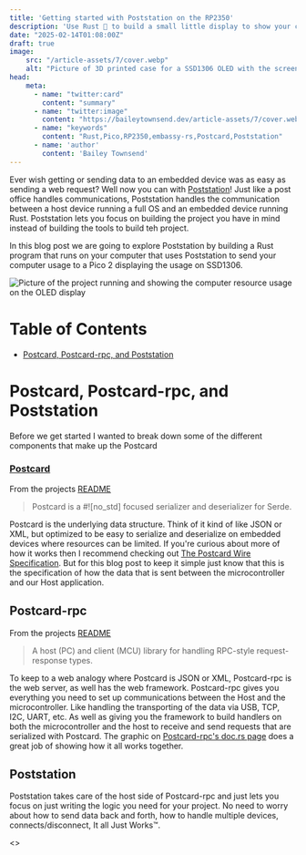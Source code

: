 ```yaml
---
title: 'Getting started with Poststation on the RP2350'
description: 'Use Rust 🦀 to build a small little display to show your computer resource usage'
date: "2025-02-14T01:08:00Z"
draft: true
image:
    src: "/article-assets/7/cover.webp"
    alt: "Picture of 3D printed case for a SSD1306 OLED with the screen in it showing the Poststation logo in blue. Beside it is a Pico 2 "
head:
    meta:
      - name: "twitter:card"
        content: "summary"
      - name: "twitter:image"
        content: "https://baileytownsend.dev/article-assets/7/cover.webp"
      - name: "keywords"    
        content: "Rust,Pico,RP2350,embassy-rs,Postcard,Poststation"
      - name: 'author'
        content: 'Bailey Townsend'
---
```


Ever wish getting or sending data to an embedded device was as easy as sending a web request? 
Well now you can with [Poststation](https://poststation.rs/)! Just like a post office handles communications, 
Poststation handles the communication between a host device running a full OS and an embedded device running Rust.
Poststation lets you focus on building the project you have in mind instead of building the tools to build teh project.


In this blog post we are going to explore Poststation by building a Rust program that runs on your computer that uses Poststation to send your computer usage
to a Pico 2 displaying the usage on SSD1306.

![Picture of the project running and showing the computer resource usage on the OLED display](./article-assets/7/project_running.webp)


# Table of Contents
 * [Postcard, Postcard-rpc, and Poststation](#postcard-postcard-rpc-and-poststation)



# Postcard, Postcard-rpc, and Poststation
Before we get started I wanted to break down some of the different components that make up the Postcard 

### [Postcard](https://docs.rs/Postcard/latest/Postcard/)
From the projects [README](https://github.com/jamesmunns/Postcard)
> Postcard is a #![no_std] focused serializer and deserializer for Serde.

Postcard is the underlying data structure. Think of it kind of like JSON or XML, but optimized to be easy to serialize and deserialize on embedded devices where resources can be limited.
If you're curious about more of how it works then I recommend checking out [The Postcard Wire Specification](https://postcard.jamesmunns.com/intro). 
But for this blog post to keep it simple just know that this is the specification of how the data that is sent between the microcontroller and our Host application.

## Postcard-rpc
From the projects [README](https://github.com/jamesmunns/postcard-rpc)
> A host (PC) and client (MCU) library for handling RPC-style request-response types.

To keep to a web analogy where Postcard is JSON or XML, Postcard-rpc is the web server, as well has the web framework.
Postcard-rpc gives you everything you need to set up communications between the Host and the microcontroller. Like handling the transporting of the data via USB, TCP, I2C, UART, etc.
As well as giving you the framework to build handlers on both the microcontroller and the host to receive and send requests that are serialized with Postcard.
The graphic on [Postcard-rpc's doc.rs page](https://docs.rs/postcard-rpc/latest/postcard_rpc/) does a great job of showing how it all works together.

## Poststation
Poststation takes care of the host side of Postcard-rpc and just lets you focus on just writing the logic you need for your project.
No need to worry about how to send data back and forth, how to handle multiple devices, connects/disconnect, It all Just Works™.

<<Insert pic you tae of the base screen of poststation>>

